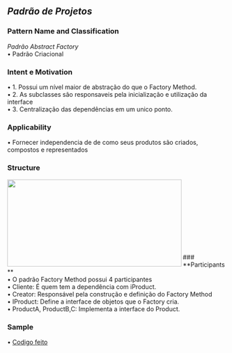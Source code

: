 ## *Padrão de Projetos* <br />
### **Pattern Name and Classification** <br />
*Padrão Abstract Factory* <br />
  •	Padrão Criacional <br />

### **Intent e Motivation** <br />
  •	1. Possui um nível maior de abstração do que o Factory Method. <br />
  •	2. As subclasses são responsaveis pela inicialização e utilização da interface<br />
  •	3. Centralização das dependências em um unico ponto. <br />

### **Applicability** <br />
  •	Fornecer independencia de de como seus produtos são criados, compostos e representados

### **Structure** <br />
<img align="left" width="400" height="200" src="https://upload.wikimedia.org/wikipedia/commons/thumb/4/4c/Abstract_Factory.png/556px-Abstract_Factory.png">

<br />
<br />
<br />
<br />
<br />
<br />
<br />
<br />
<br />
<br />
### **Participants** <br />
  • O padrão Factory Method possui 4 participantes<br />
  • Cliente: É quem tem a dependência com iProduct.<br />
  • Creator: Responsável pela construção e definição do Factory Method<br />
  • IProduct: Define a interface de objetos que o Factory cria.<br />
  • ProductA, ProductB,C: Implementa a interface do Product.<br />
  

### **Sample**
•	[Codigo feito](https://github.com/Gust2610/ProgramaaoAvancada/tree/Gust2610-patch-AF/AbstractFactory)<br />

